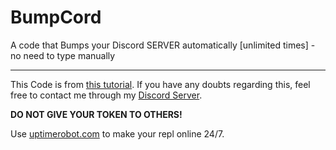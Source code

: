 # BumpCord
A code that Bumps your Discord SERVER automatically [unlimited times] - no need to type manually

----



This Code is from [this tutorial](https://youtu.be/TfZcXMWyw4s). If you have any doubts regarding this, feel free to contact me through my [Discord Server](https://dsc.gg/phantom).

**DO NOT GIVE YOUR TOKEN TO OTHERS!**

Use [uptimerobot.com](https://uptimerobot.com) to make your repl online 24/7.
